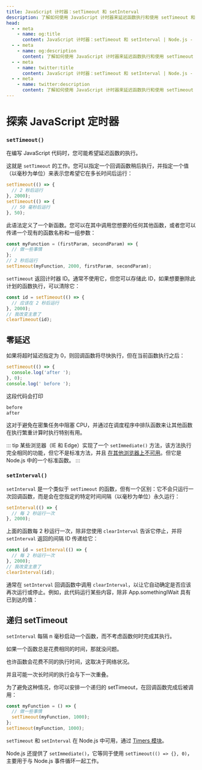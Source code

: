 ```yaml
---
title: JavaScript 计时器：setTimeout 和 setInterval
description: 了解如何使用 JavaScript 计时器来延迟函数执行和使用 setTimeout 和 setInterval 计划任务。
head:
  - - meta
    - name: og:title
      content: JavaScript 计时器：setTimeout 和 setInterval | Node.js - iDoc.dev
  - - meta
    - name: og:description
      content: 了解如何使用 JavaScript 计时器来延迟函数执行和使用 setTimeout 和 setInterval 计划任务。
  - - meta
    - name: twitter:title
      content: JavaScript 计时器：setTimeout 和 setInterval | Node.js - iDoc.dev
  - - meta
    - name: twitter:description
      content: 了解如何使用 JavaScript 计时器来延迟函数执行和使用 setTimeout 和 setInterval 计划任务。
---
```



# 探索 JavaScript 定时器

### `setTimeout()`

在编写 JavaScript 代码时，您可能希望延迟函数的执行。

这就是 `setTimeout` 的工作。您可以指定一个回调函数稍后执行，并指定一个值（以毫秒为单位）来表示您希望它在多长时间后运行：

```js
setTimeout(() => {
  // 2 秒后运行
}, 2000);
setTimeout(() => {
  // 50 毫秒后运行
}, 50);
```

此语法定义了一个新函数。您可以在其中调用您想要的任何其他函数，或者您可以传递一个现有的函数名称和一组参数：

```js
const myFunction = (firstParam, secondParam) => {
  // 做一些事情
};
// 2 秒后运行
setTimeout(myFunction, 2000, firstParam, secondParam);
```

`setTimeout` 返回计时器 ID。通常不使用它，但您可以存储此 ID，如果想要删除此计划的函数执行，可以清除它：

```js
const id = setTimeout(() => {
  // 应该在 2 秒后运行
}, 2000);
// 我改变主意了
clearTimeout(id);
```

## 零延迟

如果将超时延迟指定为 0，则回调函数将尽快执行，但在当前函数执行之后：

```js
setTimeout(() => {
  console.log('after ');
}, 0);
console.log(' before ');
```

这段代码会打印

```bash
before
after
```

这对于避免在密集任务中阻塞 CPU，并通过在调度程序中排队函数来让其他函数在执行繁重计算时执行特别有用。

::: tip
某些浏览器（IE 和 Edge）实现了一个 `setImmediate()` 方法，该方法执行完全相同的功能，但它不是标准方法，并且 [在其他浏览器上不可用](https://caniuse.com/#feat=setimmediate)。但它是 Node.js 中的一个标准函数。
:::

### `setInterval()`

`setInterval` 是一个类似于 `setTimeout` 的函数，但有一个区别：它不会只运行一次回调函数，而是会在您指定的特定时间间隔（以毫秒为单位）永久运行：

```js
setInterval(() => {
  // 每 2 秒运行一次
}, 2000);
```

上面的函数每 2 秒运行一次，除非您使用 `clearInterval` 告诉它停止，并将 `setInterval` 返回的间隔 ID 传递给它：

```js
const id = setInterval(() => {
  // 每 2 秒运行一次
}, 2000);
// 我改变主意了
clearInterval(id);
```

通常在 `setInterval` 回调函数中调用 `clearInterval`，以让它自动确定是否应该再次运行或停止。例如，此代码运行某些内容，除非 App.somethingIWait 具有已到达的值：


## 递归 setTimeout

`setInterval` 每隔 n 毫秒启动一个函数，而不考虑函数何时完成其执行。

如果一个函数总是花费相同的时间，那就没问题。

也许函数会花费不同的执行时间，这取决于网络状况。

并且可能一次长时间的执行会与下一次重叠。

为了避免这种情况，你可以安排一个递归的 setTimeout，在回调函数完成后被调用：

```js
const myFunction = () => {
  // 做一些事情
  setTimeout(myFunction, 1000);
};
setTimeout(myFunction, 1000);
```

`setTimeout` 和 `setInterval` 在 Node.js 中可用，通过 [Timers 模块](/zh/nodejs/api/timers)。

Node.js 还提供了 `setImmediate()`，它等同于使用 `setTimeout(() => {}, 0)`，主要用于与 Node.js 事件循环一起工作。

